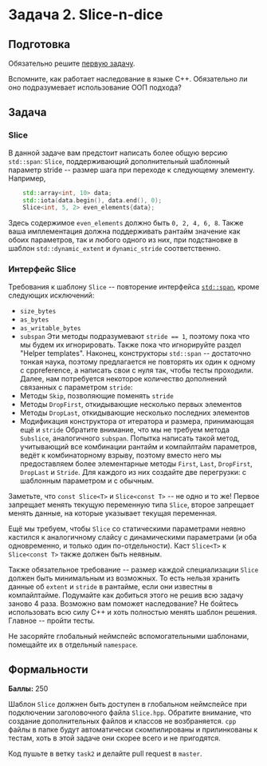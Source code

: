 Задача 2. Slice-n-dice
========================

## Подготовка

Обязательно решите [первую задачу](https://github.com/Mrkol/metaprogramming-course/blob/master/tasks/task1.md).

Вспомните, как работает наследование в языке C++.
Обязательно ли оно подразумевает использование ООП подхода?

## Задача

### Slice

В данной задаче вам предстоит написать более общую версию `std::span`: `Slice`, поддерживающий дополнительный шаблонный параметр stride -- размер шага при переходе к следующему элементу. Например,
```c++
    std::array<int, 10> data;
    std::iota(data.begin(), data.end(), 0);
    Slice<int, 5, 2> even_elements{data};
```
Здесь содержимое `even_elements` должно быть `0, 2, 4, 6, 8`. Также ваша имплементация должна поддерживать рантайм значение как обоих параметров, так и любого одного из них, при подстановке в шаблон `std::dynamic_extent` и `dynamic_stride` соответственно.

### Интерфейс Slice

Требования к шаблону `Slice` -- повторение интерфейса [`std::span`](https://en.cppreference.com/w/cpp/container/span), кроме следующих исключений:
* `size_bytes`
* `as_bytes`
* `as_writable_bytes`
* `subspan`
Эти методы подразумевают `stride == 1`, поэтому пока что мы будем их игнорировать. Также пока что игнорируйте раздел "Helper templates". Наконец, конструкторы `std::span` -- достаточно тонкая наука, поэтому предлагается не повторять их один к одному с cppreference, а написать свои с нуля так, чтобы тесты проходили.
Далее, нам потребуется некоторое количество дополнений связанных с параметром `stride`:
* Методы `Skip`, позволяющие поменять `stride`
* Методы `DropFirst`, откидывающие несколько первых элементов
* Методы `DropLast`, откидывающие несколько последних элементов
* Модификация конструктора от итератора и размера, принимающая ещё и `stride`
Обратите внимание, что мы не требуем метода `Subslice`, аналогичного `subspan`. Попытка написать такой метод, учитывающий все комбинации рантайм и компайлтайм параметров, ведёт к комбинаторному взрыву, поэтому вместо него мы предоставляем более элементарные методы `First`, `Last`, `DropFirst`, `DropLast` и `Stride`. Для каждого из них создайте две перегрузки: с шаблонным параметром и с обычным.

Заметьте, что `const Slice<T>` и `Slice<const T>` -- не одно и то же! Первое запрещает менять текущую переменную типа `Slice`, второе запрещает менять данные, на которые указывает текущая переменная.

Ещё мы требуем, чтобы `Slice` со статическими параметрами неявно кастился к аналогичному слайсу с динамическими параметрами (и оба одновременно, и только один по-отдельности). Каст `Slice<T>` к `Slice<const T>` также должен быть неявным.

Также обязательное требование -- размер каждой специализации `Slice` должен быть минимальным из возможных. То есть нельзя хранить данные об `extent` и `stride` в рантайме, если они известны в компайлтайме. Подумайте как добиться этого не решив всю задачу заново 4 раза. Возможно вам поможет наследование? Не бойтесь использовать всю силу C++ и хоть полностью менять шаблон решения. Главное -- пройти тесты.

Не засоряйте глобальный неймспейс вспомогательными шаблонами, помещайте их в отдельный `namespace`.

## Формальности

**Баллы:** 250

Шаблон `Slice` должнен быть доступен в глобальном неймспейсе при подключении заголовочного файла `Slice.hpp`. Обратите внимание, что создание дополнительных файлов и классов не возбраняется. `cpp` файлы в папке будут автоматически скомпилированы и прилинкованы к тестам, хоть в этой задаче они скорее всего и не пригодятся.

Код пушьте в ветку `task2` и делайте pull request в `master`.
